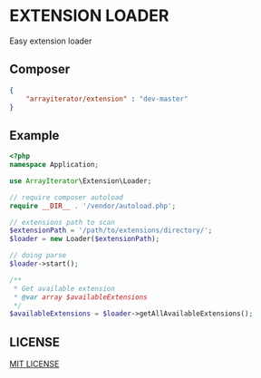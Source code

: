 # EXTENSION LOADER

Easy extension loader


## Composer

```json
{
    "arrayiterator/extension" : "dev-master"
}
```

## Example

```php
<?php
namespace Application;

use ArrayIterator\Extension\Loader;

// require composer autoload
require __DIR__ . '/vendor/autoload.php';

// extensions path to scan
$extensionPath = '/path/to/extensions/directory/';
$loader = new Loader($extensionPath);

// doing parse
$loader->start();

/**
 * Get available extension
 * @var array $availableExtensions
 */
$availableExtensions = $loader->getAllAvailableExtensions();
```

## LICENSE

[MIT LICENSE](LICENSE)
